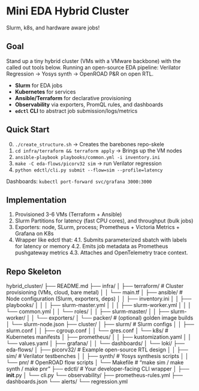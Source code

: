 # Mini EDA Hybrid Cluster
Slurm, k8s, and hardware aware jobs!

## Goal
Stand up a tiny hybrid cluster (VMs with a VMware backbone) with the called out tools below.
  Running an open-source EDA pipeline: Verilator Regression -> Yosys synth -> OpenROAD P&R on open RTL.
- **Slurm** for EDA jobs
- **Kubernetes** for services
- **Ansible/Terraform** for declarative provisioning
- **Observability** via exporters, PromQL rules, and dashboards
- **`edctl` CLI** to abstract job submission/logs/metrics

## Quick Start
0. `./create_structure.sh` -> Creates the barebones repo-skele
1. `cd infra/terraform && terraform apply` -> Brings up the VM nodes
2. `ansible-playbook playbooks/common.yml -i inventory.ini`
3. `make -C eda-flows/picorv32 sim` -> run Verilator regression
4. `python edctl/cli.py submit --flow=sim --profile=latency`

Dashboards: `kubectl port-forward svc/grafana 3000:3000`

## Implementation
1. Provisioned 3-6 VMs (Terraform + Ansible)
2. Slurm Partitions for latency (fast CPU cores), and throughput (bulk jobs)
3. Exporters: node, SLurm, process; Prometheus + Victoria Metrics + Grafana on K8s
4. Wrapper like edctl that:
4.1. Submits parameterized sbatch with labels for latency or memory
4.2. Emits job metadata as Prometheus pushgateway metrics
4.3. Attaches and OpenTelemetry trace context.

## Repo Skeleton

hybrid_cluster/
├── README.md
├── infra/
│   ├── terraform/          # Cluster provisioning (VMs, cloud, bare metal)
│   │   └── main.tf
│   ├── ansible/            # Node configuration (Slurm, exporters, deps)
│   │   ├── inventory.ini
│   │   ├── playbooks/
│   │   │   ├── slurm-master.yml
│   │   │   ├── slurm-worker.yml
│   │   │   └── common.yml
│   │   └── roles/
│   │       ├── slurm-master/
│   │       ├── slurm-worker/
│   │       └── exporters/
│   └── packer/             # (optional) golden image builds
│       └── slurm-node.json
├── cluster/
│   ├── slurm/              # Slurm configs
│   │   ├── slurm.conf
│   │   ├── cgroup.conf
│   │   └── gres.conf
│   └── k8s/                # Kubernetes manifests
│       ├── prometheus/
│       │   ├── kustomization.yaml
│       │   └── values.yaml
│       ├── grafana/
│       │   └── dashboards/
│       └── loki/
├── eda-flows/
│   ├── picorv32/           # Example open-source RTL design
│   │   ├── sim/            # Verilator testbenches
│   │   ├── synth/          # Yosys synthesis scripts
│   │   └── pnr/            # OpenROAD flow scripts
│   └── Makefile            # “make sim / make synth / make pnr”
├── edctl/                  # Your developer-facing CLI wrapper
│   ├── __init__.py
│   └── cli.py
└── observability/
    ├── prometheus-rules.yml
    ├── dashboards.json
    └── alerts/
        └── regression.yml
